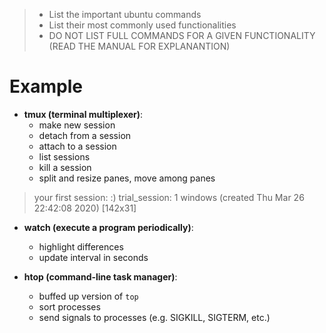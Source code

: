 
> - List the important ubuntu commands
> - List their most commonly used functionalities
> - DO NOT LIST FULL COMMANDS FOR A GIVEN FUNCTIONALITY (READ THE MANUAL FOR EXPLANANTION)

# Example
- **tmux (terminal multiplexer)**: 
  - make new session
  - detach from a session
  - attach to a session
  - list sessions
  - kill a session
  - split and resize panes, move among panes

> your first session: :)
trial_session: 1 windows (created Thu Mar 26 22:42:08 2020) [142x31]

- **watch (execute a program periodically)**:
  - highlight differences
  - update interval in seconds

- **htop (command-line task manager)**:
  - buffed up version of `top`
  - sort processes
  - send signals to processes (e.g. SIGKILL, SIGTERM, etc.)
